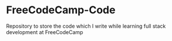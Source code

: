 # FreeCodeCamp-Code
Repository to store the code which I write while learning full stack development at FreeCodeCamp

